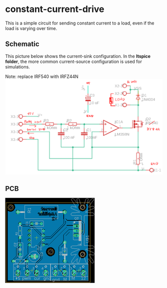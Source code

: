 # constant-current-drive

This is a simple circuit for sending constant current to a load, even if the load is varying over time.

## Schematic
This picture below shows the current-sink configuration. In the **ltspice folder**, the more common current-source configuration is used for simulations.  

Note: replace IRF540 with IRFZ44N   
![](https://github.com/auralius/constant-current-drive/blob/main/eagle_pcb/schematic.png)

## PCB
![](https://github.com/auralius/constant-current-drive/blob/main/eagle_pcb/pcb.png)
